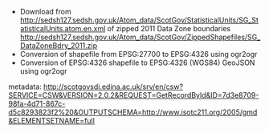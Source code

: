 * Download from http://sedsh127.sedsh.gov.uk/Atom_data/ScotGov/StatisticalUnits/SG_StatisticalUnits.atom.en.xml of zipped 2011 Data Zone boundaries http://sedsh127.sedsh.gov.uk/Atom_data/ScotGov/ZippedShapefiles/SG_DataZoneBdry_2011.zip
* Conversion of shapefile from EPSG:27700  to EPSG:4326 using ogr2ogr
* Conversion of EPSG:4326 shapefile to EPSG:4326 (WGS84) GeoJSON using ogr2ogr

metadata: http://scotgovsdi.edina.ac.uk/srv/en/csw?SERVICE=CSW&VERSION=2.0.2&REQUEST=GetRecordById&ID=7d3e8709-98fa-4d71-867c-d5c8293823f2%20&OUTPUTSCHEMA=http://www.isotc211.org/2005/gmd&ELEMENTSETNAME=full
